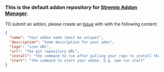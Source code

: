 ### This is the default addon repository for [Stremio Addon Manager](https://github.com/rleroi/stremio-addon-manager).

TO submit an addon, please create an [Issue](https://github.com/rleroi/stremio-addon-manager-repository/issues/new) with with the following content:
```json
{
  "name": "Your addon name (must be unique)",
  "description": "Some description for your adon",
  "logo": "icon URL",
  "url": "The git repository URL",
  "install": "the command to run after pulling your repo to install the addon. E.g. npm install",
  "start": "the command to start your addon. E.g. npm run start"
}
```
